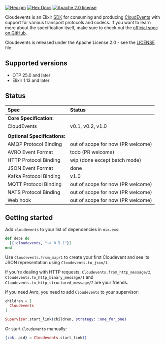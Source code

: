 <span id="badges">

[![Hex pm](https://img.shields.io/hexpm/v/cloudevents.svg?style=flat-square)](https://hex.pm/packages/cloudevents)
[![Hex Docs](https://img.shields.io/badge/api-docs-blue.svg?style=flat-square)](https://hexdocs.pm/cloudevents)
[![Apache 2.0 license](https://img.shields.io/hexpm/l/cloudevents.svg?style=flat-square)](./LICENSE)

</span>

Cloudevents is an Elixir [SDK] for consuming and producing [CloudEvents] with support for various transport protocols and codecs. If you want to learn more about the specification itself, make sure to check out the [official spec on GitHub].

Cloudevents is released under the Apache License 2.0 - see the [LICENSE](LICENSE) file.

[CloudEvents]: https://cloudevents.io/
[SDK]: https://github.com/cloudevents/spec/blob/master/SDK.md
[official spec on GitHub]: https://github.com/cloudevents/spec

<div id="status">

## Supported versions

* OTP 25.0 and later
* Elixir 1.13 and later

## Status

| Spec                         | Status                            |
| :--------------------------- | :-------------------------------- |
| **Core Specification:**      |                                   |
| CloudEvents                  | v0.1, v0.2, v1.0                  |
|                              |                                   |
| **Optional Specifications:** |                                   |
| AMQP Protocol Binding        | out of scope for now (PR welcome) |
| AVRO Event Format            | todo (PR welcome)                 |
| HTTP Protocol Binding        | wip (done except batch mode)      |
| JSON Event Format            | done                              |
| Kafka Protocol Binding       | v1.0                              |
| MQTT Protocol Binding        | out of scope for now (PR welcome) |
| NATS Protocol Binding        | out of scope for now (PR welcome) |
| Web hook                     | out of scope for now (PR welcome) |

</div>

## Getting started

Add `cloudevents` to your list of dependencies in `mix.exs`:

```elixir
def deps do
  [{:cloudevents, "~> 0.5.1"}]
end
```

Use `Cloudevents.from_map/1` to create your first Cloudevent and see its JSON representation using `Cloudevents.to_json/1`.

If you're dealing with HTTP requests, `Cloudevents.from_http_message/2`, `Cloudevents.to_http_binary_message/1` and `Cloudevents.to_http_structured_message/2` are your friends.

If you need Avro, you need to add `Cloudevents` to your supervisor:

```elixir
children = [
  Cloudevents
]

Supervisor.start_link(children, strategy: :one_for_one)
```

Or start `Cloudevents` manually:

```elixir
{:ok, pid} = Cloudevents.start_link()
```
